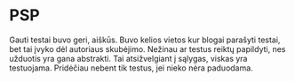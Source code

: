 # PSP
Gauti testai buvo geri, aiškūs. Buvo kelios vietos kur blogai parašyti testai, bet tai įvyko dėl autoriaus skubėjimo.
Nežinau ar testus reiktų papildyti, nes užduotis yra gana abstrakti. Tai atsižvelgiant į sąlygas, viskas yra testuojama.
Pridėčiau nebent tik testus, jei nieko nėra paduodama.
